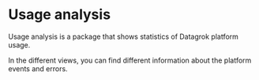 # Usage analysis

Usage analysis is a package that shows statistics of Datagrok platform usage.

In the different views, you can find different information about the platform events and errors.
